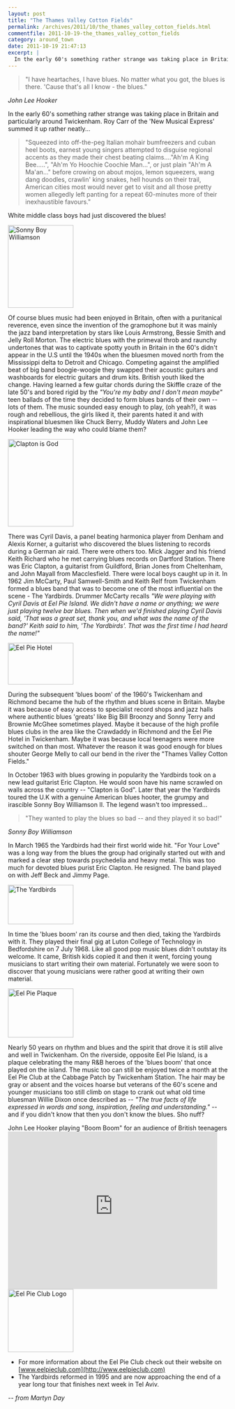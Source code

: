 ```yaml
---
layout: post
title: "The Thames Valley Cotton Fields"
permalink: /archives/2011/10/the_thames_valley_cotton_fields.html
commentfile: 2011-10-19-the_thames_valley_cotton_fields
category: around_town
date: 2011-10-19 21:47:13
excerpt: |
  In the early 60's something rather strange was taking place in Britain and particularly around Twickenham.  Roy Carr of the 'New Musical Express' summed it up rather neatly...
---
```


> "I have heartaches, I have blues. No matter what you got, the blues is there. 'Cause that's all I know - the blues."

<cite>John Lee Hooker</cite>

In the early 60's something rather strange was taking place in Britain and particularly around Twickenham. Roy Carr of the 'New Musical Express' summed it up rather neatly...

> "Squeezed into off-the-peg Italian mohair bumfreezers and cuban heel boots, earnest young singers attempted to disguise regional accents as they made their chest beating claims...."Ah'm A King Bee.....", "Ah'm Yo Hoochie Coochie Man...", or just plain "Ah'm A Ma'an..." before crowing on about mojos, lemon squeezers, wang dang doodles, crawlin' king snakes, hell hounds on their trail, American cities most would never get to visit and all those pretty women allegedly left panting for a repeat 60-minutes more of their inexhaustible favours."

White middle class boys had just discovered the blues!

<a href="/assets/images/2011/BLUES_sonny-boy-williamson-ii.jpg" title="See larger version of - Sonny Boy Williamson"><img src="/assets/images/2011/BLUES_sonny-boy-williamson-ii_thumb.jpg" width="150" height="189" alt="Sonny Boy Williamson" class="photo right" /></a>

Of course blues music had been enjoyed in Britain, often with a puritanical reverence, even since the invention of the gramophone but it was mainly the jazz band interpretation by stars like Louis Armstrong, Bessie Smith and Jelly Roll Morton. The electric blues with the primeval throb and raunchy undertones that was to captivate spotty youth in Britain in the 60's didn't appear in the U.S until the 1940s when the bluesmen moved north from the Mississippi delta to Detroit and Chicago. Competing against the amplified beat of big band boogie-woogie they swapped their acoustic guitars and washboards for electric guitars and drum kits. British youth liked the change. Having learned a few guitar chords during the Skiffle craze of the late 50's and bored rigid by the _"You're my baby and I don't mean maybe"_ teen ballads of the time they decided to form blues bands of their own -- lots of them. The music sounded easy enough to play, (oh yeah?), it was rough and rebellious, the girls liked it, their parents hated it and with inspirational bluesmen like Chuck Berry, Muddy Waters and John Lee Hooker leading the way who could blame them?

<a href="/assets/images/2011/BLUES_ClaptonIsGod.jpg" title="See larger version of - Clapton is God"><img src="/assets/images/2011/BLUES_ClaptonIsGod_thumb.jpg" width="150" height="200" alt="Clapton is God" class="photo right" /></a>

There was Cyril Davis, a panel beating harmonica player from Denham and Alexis Korner, a guitarist who discovered the blues listening to records during a German air raid. There were others too. Mick Jagger and his friend Keith Richard who he met carrying blues records on Dartford Station. There was Eric Clapton, a guitarist from Guildford, Brian Jones from Cheltenham, and John Mayall from Macclesfield. There were local boys caught up in it. In 1962 Jim McCarty, Paul Samwell-Smith and Keith Relf from Twickenham formed a blues band that was to become one of the most influential on the scene - The Yardbirds. Drummer McCarty recalls _"We were playing with Cyril Davis at Eel Pie Island. We didn't have a name or anything; we were just playing twelve bar blues. Then when we'd finished playing Cyril Davis said, 'That was a great set, thank you, and what was the name of the band?' Keith said to him, 'The Yardbirds'. That was the first time I had heard the name!"_

<a href="/assets/images/2011/BLUES_Eelpie_hotel.jpg" title="See larger version of - Eel Pie Hotel"><img src="/assets/images/2011/BLUES_Eelpie_hotel_thumb.jpg" width="150" height="95" alt="Eel Pie Hotel" class="photo right" /></a>

During the subsequent 'blues boom' of the 1960's Twickenham and Richmond became the hub of the rhythm and blues scene in Britain. Maybe it was because of easy access to specialist record shops and jazz halls where authentic blues 'greats' like Big Bill Broonzy and Sonny Terry and Brownie McGhee sometimes played. Maybe it because of the high profile blues clubs in the area like the Crawdaddy in Richmond and the Eel Pie Hotel in Twickenham. Maybe it was because local teenagers were more switched on than most. Whatever the reason it was good enough for blues shouter George Melly to call our bend in the river the "Thames Valley Cotton Fields."

In October 1963 with blues growing in popularity the Yardbirds took on a new lead guitarist Eric Clapton. He would soon have his name scrawled on walls across the country -- "Clapton is God". Later that year the Yardbirds toured the U.K with a genuine American blues hooter, the grumpy and irascible Sonny Boy Williamson II. The legend wasn't too impressed...

> "They wanted to play the blues so bad -- and they played it so bad!"

<cite>Sonny Boy Williamson</cite>

In March 1965 the Yardbirds had their first world wide hit. "For Your Love" was a long way from the blues the group had originally started out with and marked a clear step towards psychedelia and heavy metal. This was too much for devoted blues purist Eric Clapton. He resigned. The band played on with Jeff Beck and Jimmy Page.

<a href="/assets/images/2011/BLUES_Yardbirds.jpg" title="See larger version of - The Yardbirds"><img src="/assets/images/2011/BLUES_Yardbirds_thumb.jpg" width="150" height="90" alt="The Yardbirds" class="photo right" /></a>

In time the 'blues boom' ran its course and then died, taking the Yardbirds with it. They played their final gig at Luton College of Technology in Bedfordshire on 7 July 1968. Like all good pop music blues didn't outstay its welcome. It came, British kids copied it and then it went, forcing young musicians to start writing their own material. Fortunately we were soon to discover that young musicians were rather good at writing their own material.

<a href="/assets/images/2011/BLUES_eelpie_plaque.jpg" title="See larger version of - Eel Pie Plaque"><img src="/assets/images/2011/BLUES_eelpie_plaque_thumb.jpg" width="150" height="112" alt="Eel Pie Plaque" class="photo right" /></a>

Nearly 50 years on rhythm and blues and the spirit that drove it is still alive and well in Twickenham. On the riverside, opposite Eel Pie Island, is a plaque celebrating the many R&B heroes of the 'blues boom' that once played on the island. The music too can still be enjoyed twice a month at the Eel Pie Club at the Cabbage Patch by Twickenham Station. The hair may be gray or absent and the voices hoarse but veterans of the 60's scene and younger musicians too still climb on stage to crank out what old time bluesman Willie Dixon once described as -- _"The true facts of life expressed in words and song, inspiration, feeling and understanding."_ -- and if you didn't know that then you don't know the blues. Sho nuff?

<div markdown="1" class="box">
John Lee Hooker playing "Boom Boom" for an audience of British teenagers

<iframe width="480" height="360" src="http://www.youtube-nocookie.com/embed/wSnQ0bdHW0s?rel=0" frameborder="0" allowfullscreen>
</iframe>
</div>
<div markdown="1" class="box">
<a href="/assets/images/2011/BLUES_eelpie_club.jpg" title="See larger version of - Eel Pie Club Logo"><img src="/assets/images/2011/BLUES_eelpie_club_thumb.jpg" width="150" height="144" alt="Eel Pie Club Logo" class="right" /></a>

- For more information about the Eel Pie Club check out their website on [www.eelpieclub.com](http://www.eelpieclub.com)
- The Yardbirds reformed in 1995 and are now approaching the end of a year long tour that finishes next week in Tel Aviv.

</div>
<cite>-- from Martyn Day</cite>
